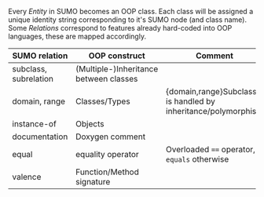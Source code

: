 Every *Entity* in SUMO becomes an OOP class. Each class will be assigned a unique identity string corresponding to it's SUMO node (and class name).
Some *Relations* correspond to features already hard-coded into OOP languages, these are mapped accordingly.

| SUMO relation | OOP construct | Comment |
| --- | --- | --- |
| subclass, subrelation | (Multiple-)Inheritance between classes | |
| domain, range | Classes/Types | {domain,range}Subclass is handled by inheritance/polymorphism |
| instance-of | Objects | | 
| documentation | Doxygen comment | |
| equal | equality operator | Overloaded `==` operator, `equals` otherwise |
| valence | Function/Method signature | |
